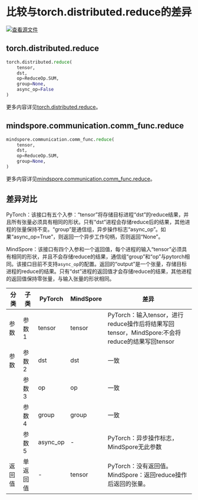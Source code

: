 # 比较与torch.distributed.reduce的差异

[![查看源文件](https://mindspore-website.obs.cn-north-4.myhuaweicloud.com/website-images/r2.4.10/resource/_static/logo_source.svg)](https://gitee.com/mindspore/docs/blob/r2.4.10/docs/mindspore/source_zh_cn/note/api_mapping/pytorch_diff/reduce.md)

## torch.distributed.reduce

```python
torch.distributed.reduce(
    tensor,
    dst,
    op=ReduceOp.SUM,
    group=None,
    async_op=False
)
```

更多内容详见[torch.distributed.reduce](https://pytorch.org/docs/1.8.1/distributed.html#torch.distributed.reduce)。

## mindspore.communication.comm_func.reduce

```python
mindspore.communication.comm_func.reduce(
    tensor,
    dst,
    op=ReduceOp.SUM,
    group=None,
)
```

更多内容详见[mindspore.communication.comm_func.reduce](https://www.mindspore.cn/docs/zh-CN/r2.4.10/api_python/communication/mindspore.communication.comm_func.reduce.html#mindspore.communication.comm_func.reduce)。

## 差异对比

PyTorch：该接口有五个入参：“tensor”将存储目标进程“dst”的reduce结果，并且所有张量必须具有相同的形状。只有“dst”进程会存储reduce后的结果，其他进程的张量保持不变。“group”是通信组，异步操作标志“async_op”。如果“async_op=True”，则返回一个异步工作句柄，否则返回“None”。

MindSpore：该接口有四个入参和一个返回值，每个进程的输入“tensor”必须具有相同的形状，并且不会存储reduce的结果，通信组“group”和“op”与pytorch相同。该接口目前不支持`async_op`的配置。返回的“output”是一个张量，存储目标进程的reduce的结果。只有“dst”进程的返回值才会存储reduce的结果，其他进程的返回值保持零张量，与输入张量的形状相同。

| 分类 | 子类   | PyTorch  | MindSpore | 差异                                                                     |
|----|------|----------|-----------|------------------------------------------------------------------------|
| 参数 | 参数1  | tensor   | tensor         | PyTorch：输入tensor，进行reduce操作后将结果写回tensor，MindSpore:不会将reduce的结果写回tensor |
| 参数 | 参数2  | dst      | dst       | 一致                                                                     |
|    | 参数3  | op       | op        | 一致                                                                     |
|    | 参数4  | group    | group     | 一致                                                                     |
|    | 参数5  | async_op | -         | PyTorch：异步操作标志，MindSpore无此参数                                           |
| 返回值 | 单返回值 | -        | tensor    | PyTorch：没有返回值。 MindSpore：返回reduce操作后返回的张量。                             |
